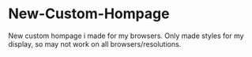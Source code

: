 # New-Custom-Hompage
New custom hompage i made for my browsers. Only made styles for my display, so may not work on all browsers/resolutions.
